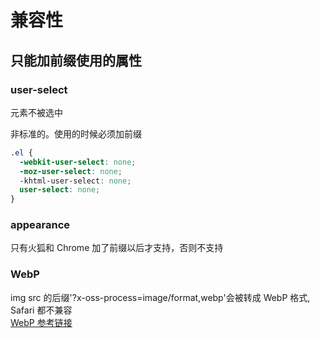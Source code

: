 # 兼容性

## 只能加前缀使用的属性

### user-select

元素不被选中

非标准的。使用的时候必须加前缀

```css
.el {
  -webkit-user-select: none;
  -moz-user-select: none;
  -khtml-user-select: none;
  user-select: none;
}
```

### appearance

只有火狐和 Chrome 加了前缀以后才支持，否则不支持

### WebP

img src 的后缀'?x-oss-process=image/format,webp'会被转成 WebP 格式, Safari 都不兼容  
[WebP 参考链接](https://juejin.im/post/5bad996ef265da0ab915d260)
